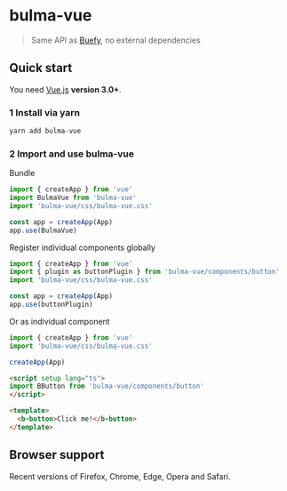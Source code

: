 # bulma-vue

> Same API as [Buefy](https://github.com/buefy/buefy), no external dependencies

## Quick start

You need [Vue.js](https://vuejs.org/) **version 3.0+**.

### 1 Install via yarn

```bash
yarn add bulma-vue
```

### 2 Import and use bulma-vue

Bundle
```typescript
import { createApp } from 'vue'
import BulmaVue from 'bulma-vue'
import 'bulma-vue/css/bulma-vue.css'

const app = createApp(App)
app.use(BulmaVue)
```

Register individual components globally
```typescript
import { createApp } from 'vue'
import { plugin as buttonPlugin } from 'bulma-vue/components/button'
import 'bulma-vue/css/bulma-vue.css'

const app = createApp(App)
app.use(buttonPlugin)
```

Or as individual component

```typescript
import { createApp } from 'vue'
import 'bulma-vue/css/bulma-vue.css'

createApp(App)
```

```html
<script setup lang="ts">
import BButton from 'bulma-vue/components/button'
</script>

<template>
  <b-button>Click me!</b-button>
</template>
```

## Browser support

Recent versions of Firefox, Chrome, Edge, Opera and Safari.
